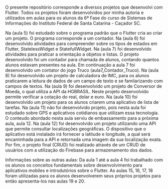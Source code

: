 O presente repositório corresponde a diversos projetos que desenvolvi com Flutter. Todos os projetos foram desenvolvidos por minha autoria e utilizados em aulas para os alunos da 6ª Fase do curso de Sistemas de Informações do Instituto Federal de Santa Catarina - Caçador SC.

Na (aula 5) foi estudado sobre o programa padrão que o Flutter cria ao criar um projeto. O programa corresponde a um contador. 
Na (aula 6) foi desenvolvido atividades para compreender sobre os tipos de estados em Flutter, StatelessWidget e StatefullWidget.
Na (aula 7) foi desenvolvido atividades para praticar a orientação a objetos e listas. O projeto desenvolvido foi um contador para chamada de alunos, contando quantos alunos estavam presentes na aula.
Em continuação a aula 7 foi desenvolvido um contator do jogo Truco (aula7_Contador_Truco).
Na (aula 8) foi desenvolvido um projeto de calculadora de IMC, para os alunos praticarem a leitura de dados de um campo de texto e se familarizando com campos de textos.
Na (aula 9) foi desenvolvido um projeto de Conversor de Moeda, o qual utiliza a API da HGBRASIL. Neste projeto desenvolvido permite verificar a cotação do real, dolar e euro.
Na (aula 10) foi desenvolvido um projeto para os alunos criarem uma aplicativo de lista de tarefas.
Na (aula 11) não foi desenvolvido projeto, pois nesta aula foi estudado sobre GPS e aplicativos cotidianos que utilizam essa tecnologia. O conteudo abordado nesta aula serviu de embassamento para a próxima aula, aula 12.
Na (aula 12) foi desenvolvido um projeto utilizando uma API que permite consultar localizações geográficas. O dispositivo que o aplicativo está instalado irá fornecer a latitude e longitude, a qual será encaminhada para a API e retornada uma imagem da sua localização exata.
Por fim, o projeto final (CRUD) foi realizado através de um CRUD de usuários com a utilização do Firebase para armazenamento dos dados.

Informações sobre as outras aulas:
Da aula 1 até a aula 4 foi trabalhado com os alunos os conceitos fundamentais sobre desenvolvimento para aplicativos mobiles e introdutórios sobre o Flutter.
As aulas 15, 16, 17, 18 foram utilizadas para os alunos desenvolverem seus próprios projetos para então apresenta-los nas aulas 19 e 20.
